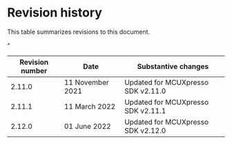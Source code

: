 # Revision history

This table summarizes revisions to this document.

^

|Revision number|Date|Substantive changes|
|---------------|----|-------------------|
|2.11.0|11 November 2021|Updated for MCUXpresso SDK v2.11.0|
|2.11.1|11 March 2022|Updated for MCUXpresso SDK v2.11.1|
|2.12.0|01 June 2022|Updated for MCUXpresso SDK v2.12.0|

